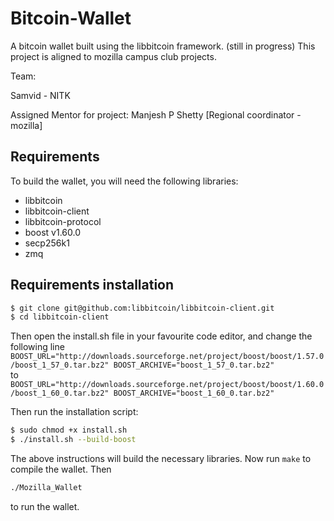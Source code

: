 # Bitcoin-Wallet
A bitcoin wallet built using the libbitcoin framework. (still in progress)
This project is aligned to mozilla campus club projects.

Team:

Samvid - NITK

Assigned Mentor for project: Manjesh P Shetty [Regional coordinator - mozilla]

## Requirements

To build the wallet, you will need the following libraries:
* libbitcoin
* libbitcoin-client
* libbitcoin-protocol
* boost v1.60.0
* secp256k1
* zmq

## Requirements installation

```bash
$ git clone git@github.com:libbitcoin/libbitcoin-client.git
$ cd libbitcoin-client
```

Then open the install.sh file in your favourite code editor, and change the following line 
`BOOST_URL="http://downloads.sourceforge.net/project/boost/boost/1.57.0/boost_1_57_0.tar.bz2"
BOOST_ARCHIVE="boost_1_57_0.tar.bz2"`   
to   
`BOOST_URL="http://downloads.sourceforge.net/project/boost/boost/1.60.0/boost_1_60_0.tar.bz2"
BOOST_ARCHIVE="boost_1_60_0.tar.bz2"`

Then run the installation script:
```bash
$ sudo chmod +x install.sh
$ ./install.sh --build-boost
```

The above instructions will build the necessary libraries. Now run `make` to compile the wallet.
Then
```bash
./Mozilla_Wallet
```
to run the wallet.
